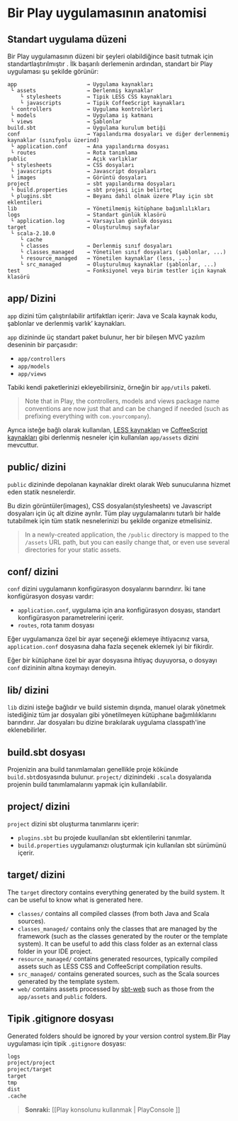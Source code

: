 <!--- Copyright (C) 2009-2013 Typesafe Inc. <http://www.typesafe.com> -->
# Bir Play uygulamasının anatomisi

## Standart uygulama düzeni

Bir Play uygulamasının düzeni bir şeyleri olabildiğince basit tutmak için standartlaştırılmıştır . İlk başarılı derlemenin ardından, standart bir Play uygulaması şu şekilde görünür:

```
app                      → Uygulama kaynakları
 └ assets                → Derlenmiş kaynaklar
    └ stylesheets        → Tipik LESS CSS kaynakları
    └ javascripts        → Tipik CoffeeScript kaynakları
 └ controllers           → Uygulama kontrolörleri
 └ models                → Uygulama iş katmanı
 └ views                 → Şablonlar
build.sbt                → Uygulama kurulum betiği
conf                     → Yapılandırma dosyaları ve diğer derlenmemiş kaynaklar (sınıfyolu üzerind)
 └ application.conf      → Ana yapılandırma dosyası
 └ routes                → Rota tanımlama
public                   → Açık varlıklar
 └ stylesheets           → CSS dosyaları
 └ javascripts           → Javascript dosyaları
 └ images                → Görüntü dosyaları
project                  → sbt yapılandırma dosyaları
 └ build.properties      → sbt projesi için belirteç
 └ plugins.sbt           → Beyanı dahil olmak üzere Play için sbt eklentileri
lib                      → Yönetilmemiş kütüphane bağımlılıkları
logs                     → Standart günlük klasörü
 └ application.log       → Varsayılan günlük dosyası
target                   → Oluşturulmuş sayfalar
 └ scala-2.10.0            
    └ cache              
    └ classes            → Derlenmiş sınıf dosyaları
    └ classes_managed    → Yönetilen sınıf dosyaları (şablonlar, ...)
    └ resource_managed   → Yönetilen kaynaklar (less, ...)
    └ src_managed        → Oluşturulmuş kaynaklar (şablonlar, ...)
test                     → Fonksiyonel veya birim testler için kaynak klasörü
```

## app/ Dizini

`app` dizini tüm çalıştırılabilir artifaktları içerir: Java ve Scala kaynak kodu, şablonlar ve derlenmiş varlık’ kaynakları.

`app` dizininde üç standart paket bulunur, her bir bileşen MVC yazılım deseninin bir parçasıdır: 

- `app/controllers`
- `app/models`
- `app/views`

Tabiki kendi paketlerinizi ekleyebilirsiniz, örneğin bir `app/utils` paketi.

> Note that in Play, the controllers, models and views package name conventions are now just that and can be changed if needed (such as prefixing everything with `com.yourcompany`).

Ayrıca isteğe bağlı olarak kullanılan, [LESS kaynakları](http://lesscss.org/) ve [CoffeeScript kaynakları](http://coffeescript.org/) gibi derlenmiş nesneler için kullanılan `app/assets` dizini mevcuttur.

## public/ dizini

`public` dizininde depolanan kaynaklar direkt olarak Web sunucularına hizmet eden statik nesnelerdir.

Bu dizin görüntüler(images), CSS dosyaları(stylesheets) ve Javascript dosyaları için üç alt dizine ayrılır. Tüm play uygulamalarını tutarlı bir halde tutabilmek için tüm statik nesnelerinizi bu şekilde organize etmelisiniz.

> In a newly-created application, the `/public` directory is mapped to the `/assets` URL path, but you can easily change that, or even use several directories for your static assets.

## conf/ dizini

`conf` dizini uygulamanın konfigürasyon dosyalarını barındırır. İki tane konfigürasyon dosyası vardır:

- `application.conf`, uygulama için ana konfigürasyon dosyası, standart konfigürasyon parametrelerini içerir.
- `routes`, rota tanım dosyası

Eğer uygulamanıza özel bir ayar seçeneği eklemeye ihtiyacınız varsa, `application.conf` dosyasına daha fazla seçenek eklemek iyi bir fikirdir.

Eğer bir kütüphane özel bir ayar dosyasına ihtiyaç duyuyorsa, o dosyayı `conf` dizininin altına koymayı deneyin.

## lib/ dizini

`lib` dizini isteğe bağlıdır ve build sistemin dışında, manuel olarak yönetmek istediğiniz tüm jar dosyaları gibi yönetilmeyen kütüphane bağımlılıklarını barındırır. Jar dosyaları bu dizine bırakılarak uygulama classpath'ine eklenebilirler.

## build.sbt dosyası

Projenizin ana build tanımlamaları genellikle proje kökünde `build.sbt`dosyasında bulunur. `project/` dizinindeki `.scala` dosyalarıda projenin build tanımlamalarını yapmak için kullanılabilir.

## project/ dizini

`project` dizini sbt oluşturma tanımlarını içerir:

- `plugins.sbt` bu projede kuullanılan sbt eklentilerini tanımlar.
- `build.properties` uygulamanızı oluşturmak için kullanılan sbt sürümünü içerir.

## target/ dizini

The `target` directory contains everything generated by the build system. It can be useful to know what is generated here.

- `classes/` contains all compiled classes (from both Java and Scala sources).
- `classes_managed/` contains only the classes that are managed by the framework (such as the classes generated by the router or the template system). It can be useful to add this class folder as an external class folder in your IDE project.
- `resource_managed/` contains generated resources, typically compiled assets such as LESS CSS and CoffeeScript compilation results.
- `src_managed/` contains generated sources, such as the Scala sources generated by the template system.
- `web/` contains assets processed by [sbt-web](https://github.com/sbt/sbt-web#sbt-web) such as those from the `app/assets` and `public` folders.

## Tipik .gitignore dosyası

Generated folders should be ignored by your version control system.Bir Play uygulaması için tipik `.gitignore` dosyası:

```txt
logs
project/project
project/target
target
tmp
dist
.cache
```

> **Sonraki:** [[Play konsolunu kullanmak | PlayConsole ]]
